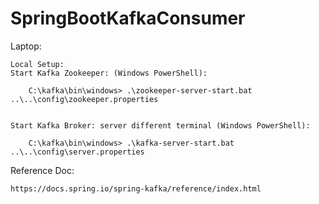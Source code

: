 # SpringBootKafkaConsumer

Laptop:

	Local Setup:
	Start Kafka Zookeeper: (Windows PowerShell):
	
		C:\kafka\bin\windows> .\zookeeper-server-start.bat ..\..\config\zookeeper.properties
		
		
	Start Kafka Broker: server different terminal (Windows PowerShell):
		
		C:\kafka\bin\windows> .\kafka-server-start.bat ..\..\config\server.properties
		
		
Reference Doc:

	https://docs.spring.io/spring-kafka/reference/index.html
		